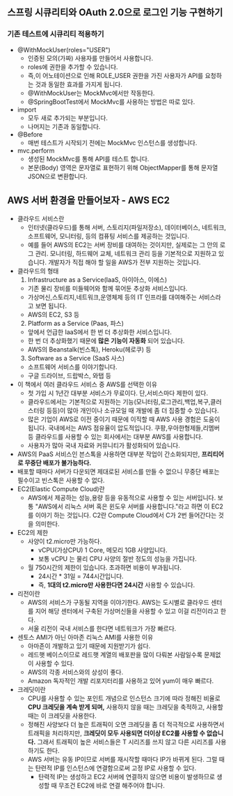 ## 스프링 시큐리티와 OAuth 2.0으로 로그인 기능 구현하기
  ### 기존 테스트에 시큐리티 적용하기
  - @WithMockUser(roles="USER")
    - 인증된 모의(가짜) 사용자를 만들어서 사용합니다.
    - roles에 권한을 추가할 수 있습니다.
    - 즉,이 어노테이션으로 인해 ROLE_USER 권한을 가진 사용자가 API를 요청하는 것과 동일한 효과를 가지게 됩니다.
    - @WithMockUser는 MockMvc에서만 작동한다.
    - @SpringBootTest에서 MockMvc를 사용하는 방법은 따로 있다.
  - import
    - 모두 새로 추가되는 부분입니다.
    - 나머지는 기존과 동일합니다.
  - @Before
    - 매번 테스트가 시작되기 전에는 MockMvc 인스턴스를 생성합니다.
  - mvc.perform
    - 생성된 MockMvc를 통해 API를 테스트 합니다.
    - 본문(Body) 영역은 문자열로 표현하기 위해 ObjectMapper를 통해 문자열 JSON으로 변환합니다.

## AWS 서버 환경을 만들어보자 - AWS EC2
  - 클라우드 서비스란
    - 인터넷(클라우드)를 통해 서버, 스토리지(파일저장소), 데이터베이스, 네트워크, 소프트웨어, 모니터링, 등의
      컴퓨팅 서비스를 제공하는 것입니다.
    - 예를 들어 AWS의 EC2는 서버 장비를 대여하는 것이지만, 실제로는 그 안의 로그 관리.
      모니터링, 하드웨어 교체, 네트워크 관리 등을 기본적으로 지원하고 있습니다.
      개발자가 직접 해야 할 일을 AWS가 전부 지원하는 것입니다.
  - 클라우드의 형태 
    1. Infrastructure as a Service(IaaS, 아이아스, 이에스)
      - 기존 물리 장비를 미들웨어와 함께 묶어둔 추상화 서비스입니다.
      - 가상머신,스토리지,네트워크,운영체제 등의 IT 인프라를 대여해주는 서비스라고 보면 됩니다.
      - AWS의 EC2, S3 등
    2. Platform as a Service (Paas, 파스)
      - 앞에서 언급한 IaaS에서 한 번 더 추상화한 서비스입니다.
      - 한 번 더 추상화했기 때문에 __많은 기능이 자동화__ 되어 있습니다.
      - AWS의 Beanstalk(빈스톡), Heroku(헤로쿠) 등
    3. Software as a Service (SaaS 사스)
      - 소프트웨어 서비스를 이야기합니다.
      - 구글 드라이브, 드랍박스, 와탭 등
  - 이 책에서 여러 클라우드 서비스 중 AWS를 선택한 이유
    - 첫 가입 시 1년간 대부분 서비스가 무료이다. 단,서비스마다 제한이 있다.
    - 클라우드에서는 기본적으로 지원하는 기능(모니터링,로그관리,백업,복구,클러스터링 등등)이 많아 개인이나 소규모일 때
      개발에 좀 더 집중할 수 있습니다.
    - 많은 기업이 AWS로 이전 중이기 때문에 이직할 때 AWS 사용 경험은 도움이 됩니다.
      국내에서는 AWS 점유율이 압도적입니다. 쿠팡,우아한형제들,리멤버 등 클라우드를 사용할 수 있는 회사에서는
      대부분 AWS를 사용합니다.
    - 사용자가 많아 국내 자료와 커뮤니티가 활성화되어 있습니다.
  - AWS의 PaaS 서비스인 븐스톡을 사용하면 대부분 작업이 간소화되지만, 
    __프리티어로 무중단 배포가 불가능하다.__
  - 배포할 때마다 서버가 다운되면 제대로된 서비스를 만들 수 없으니 무중단 배포는 필수이고
    빈스톡은 사용할 수 없다.
  - EC2(Elastic Compute Cloud)란
    - AWS에서 제공하는 성능,용량 등을 유동적으로 사용할 수 있는 서버입니다. 보통
      "AWS에서 리눅스 서버 혹은 윈도우 서버를 사용합니다."라고 하면 이 EC2를 이야기 하는 것입니다.
      C2란 Compute Cloud에서 C가 2번 들어간다는 것을 의미한다.
  - EC2의 제한
    - 사양이 t2.micro만 가능하다.
      - vCPU(가상CPU) 1 Core, 메모리 1GB 사양입니다.
      - 보통 vCPU 는 물리 CPU 사양의 절반 정도의 성능을 가집니다.
    - 월 750시간의 제한이 있습니다. 초과하면 비용이 부과됩니다.
      - 24시간 * 31일 = 744시간입니다.
      - 즉, __1대의 t2.micro만 사용한다면 24시간__ 사용할 수 있습니다. 
  - 리전이란
    - AWS의 서비스가 구동될 지역을 이야기한다. 
      AWS는 도시별로 클라우드 센터를 지어 해당 센터에서 구축된 가상머신들을 사용할 수 있고 이걸 리전이라고 한다.
    - 서울 리전이 국내 서비스를 한다면 네트워크가 가장 빠르다.
  - 센토스 AMI가 아닌 아마존 리눅스 AMI를 사용한 이유
    - 아마존이 개발하고 있기 때문에 지원받기가 쉽다.
    - 레드햇 베이스이므로 레드햇 계열의 배포판을 많이 다뤄본 사람일수록 문제없이 사용할 수 있다.
    - AWS의 각종 서비스와의 상성이 좋다.
    - Amazon 독자적인 개발 리포지터리를 사용하고 있어 yum이 매우 빠르다.
  - 크레딧이란
    - CPU를 사용할 수 있는 포인트 개념으로 인스턴스 크기에 따라 정해진 비율로 __CPU 크레딧을 계속 받게 되며,__
      사용하지 않을 때는 크레딧을 축적하고, 사용할 때는 이 크레딧을 사용한다.
    - 정해진 사양보다 더 높은 트래픽이 오면 크레딧을 좀 더 적극적으로 사용하면서 트래픽을 처리하지만,
      __크레딧이 모두 사용되면 더이상 EC2를 사용할 수 없습니다.__
      그래서 트래픽이 높은 서비스들은 T 시리즈를 쓰지 않고 다른 시리즈를 사용하기도 한다.
    - AWS 서버는 유동 IP이므로 서버를 재시작할 때마다 IP가 바뀌게 된다.
      그럴 때는 탄련적 IP를 인스턴스에 연결함으로써 고정 IP로 사용할 수 있다.
      * 탄력적 IP는 생성하고 EC2 서버에 연결하지 않으면 비용이 발생하므로 생성할 때 무조건
        EC2에 바로 연결 해주어야 합니다.
